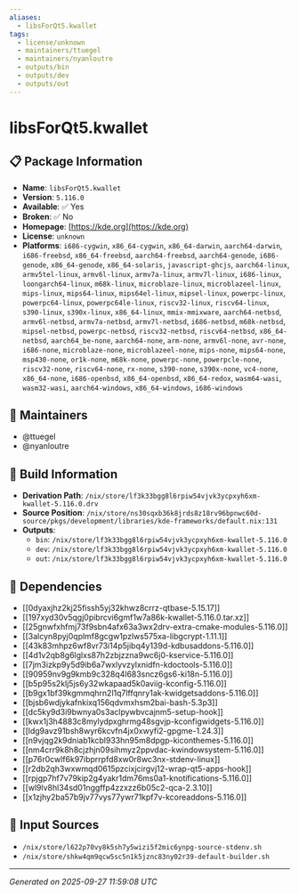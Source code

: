 ```yaml
---
aliases:
  - libsForQt5.kwallet
tags:
  - license/unknown
  - maintainers/ttuegel
  - maintainers/nyanloutre
  - outputs/bin
  - outputs/dev
  - outputs/out
---
```


# libsForQt5.kwallet

## 📋 Package Information

- **Name**: `libsForQt5.kwallet`
- **Version**: `5.116.0`
- **Available**: ✅ Yes
- **Broken**: ✅ No
- **Homepage**: [https://kde.org](https://kde.org)
- **License**: `unknown`
- **Platforms**: `i686-cygwin`, `x86_64-cygwin`, `x86_64-darwin`, `aarch64-darwin`, `i686-freebsd`, `x86_64-freebsd`, `aarch64-freebsd`, `aarch64-genode`, `i686-genode`, `x86_64-genode`, `x86_64-solaris`, `javascript-ghcjs`, `aarch64-linux`, `armv5tel-linux`, `armv6l-linux`, `armv7a-linux`, `armv7l-linux`, `i686-linux`, `loongarch64-linux`, `m68k-linux`, `microblaze-linux`, `microblazeel-linux`, `mips-linux`, `mips64-linux`, `mips64el-linux`, `mipsel-linux`, `powerpc-linux`, `powerpc64-linux`, `powerpc64le-linux`, `riscv32-linux`, `riscv64-linux`, `s390-linux`, `s390x-linux`, `x86_64-linux`, `mmix-mmixware`, `aarch64-netbsd`, `armv6l-netbsd`, `armv7a-netbsd`, `armv7l-netbsd`, `i686-netbsd`, `m68k-netbsd`, `mipsel-netbsd`, `powerpc-netbsd`, `riscv32-netbsd`, `riscv64-netbsd`, `x86_64-netbsd`, `aarch64_be-none`, `aarch64-none`, `arm-none`, `armv6l-none`, `avr-none`, `i686-none`, `microblaze-none`, `microblazeel-none`, `mips-none`, `mips64-none`, `msp430-none`, `or1k-none`, `m68k-none`, `powerpc-none`, `powerpcle-none`, `riscv32-none`, `riscv64-none`, `rx-none`, `s390-none`, `s390x-none`, `vc4-none`, `x86_64-none`, `i686-openbsd`, `x86_64-openbsd`, `x86_64-redox`, `wasm64-wasi`, `wasm32-wasi`, `aarch64-windows`, `x86_64-windows`, `i686-windows`
## 👥 Maintainers

- @ttuegel
- @nyanloutre


## 🔧 Build Information

- **Derivation Path**: `/nix/store/lf3k33bgg8l6rpiw54vjvk3ycpxyh6xm-kwallet-5.116.0.drv`
- **Source Position**: `/nix/store/ns30sqxb36k8jrds8z18rv96bpnwc60d-source/pkgs/development/libraries/kde-frameworks/default.nix:131`
- **Outputs**:
  - `bin`:  `/nix/store/lf3k33bgg8l6rpiw54vjvk3ycpxyh6xm-kwallet-5.116.0`
  - `dev`:  `/nix/store/lf3k33bgg8l6rpiw54vjvk3ycpxyh6xm-kwallet-5.116.0`
  - `out`:  `/nix/store/lf3k33bgg8l6rpiw54vjvk3ycpxyh6xm-kwallet-5.116.0`

## 🔗 Dependencies

- [[0dyaxjhz2kj25fissh5yj32khwz8crrz-qtbase-5.15.17]]
- [[197xyd30v5qgj0pibrcvi6gmf1w7a86k-kwallet-5.116.0.tar.xz]]
- [[25gnwfxhfmj73f9sbn4afx63a3wx2drv-extra-cmake-modules-5.116.0]]
- [[3alcyn8pyj0qplmf8gcgw1pzlws575xa-libgcrypt-1.11.1]]
- [[43k83mhpz6wf8vr73i14p5jibq4y139d-kdbusaddons-5.116.0]]
- [[4d1v2qb8g6lglxs87h2zbjzzna9wc6j0-kservice-5.116.0]]
- [[7jm3izkp9y5d9ib6a7wxlyvzylxnidfn-kdoctools-5.116.0]]
- [[90959nv9g9kmb9c328q4l683sncz6gs6-ki18n-5.116.0]]
- [[b5p95s2klj5js6y32wkapaad5k0aviig-kconfig-5.116.0]]
- [[b9gx1bf39kgmmqhrn2l1q7lffqnry1ak-kwidgetsaddons-5.116.0]]
- [[bjsb6wdjykafnkixq156qdvmxhsm2bai-bash-5.3p3]]
- [[dc5ky9d3i9bwnya0s3aclpywbvcajnm5-setup-hook]]
- [[kwx1j3h4883c8mylydpxghrmg48sgvjp-kconfigwidgets-5.116.0]]
- [[ldg9avz91bsh8wyr6kcvfn4jx0xwyfi2-gpgme-1.24.3]]
- [[n9vjqg2k9dniab1kcbl933hn95m8dpgp-kiconthemes-5.116.0]]
- [[nm4crr9k8h8cjzhjn09sihmyz2ppvdac-kwindowsystem-5.116.0]]
- [[p76r0cwlf6k97ibprrpfd8xw0r8wc3nx-stdenv-linux]]
- [[r2db2qh3wxwmqd0615pzcixjcirgvj12-wrap-qt5-apps-hook]]
- [[rpjgp7hf7v79kip2g4yakr1dm76ms0a1-knotifications-5.116.0]]
- [[wl9lv8hl34sd01nggffp4zzxzz6b05c2-qca-2.3.10]]
- [[x1zjhy2ba57b9jv77vys77ywr71kpf7v-kcoreaddons-5.116.0]]

## 📁 Input Sources

- `/nix/store/l622p70vy8k5sh7y5wizi5f2mic6ynpg-source-stdenv.sh`
- `/nix/store/shkw4qm9qcw5sc5n1k5jznc83ny02r39-default-builder.sh`

---
*Generated on 2025-09-27 11:59:08 UTC*
